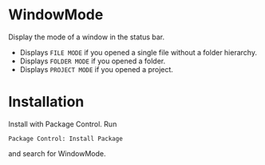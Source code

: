 # WindowMode

Display the mode of a window in the status bar.

* Displays `FILE MODE` if you opened a single file without a folder hierarchy.
* Displays `FOLDER MODE` if you opened a folder.
* Displays `PROJECT MODE` if you opened a project.

# Installation

Install with Package Control. Run

    Package Control: Install Package

and search for WindowMode.
